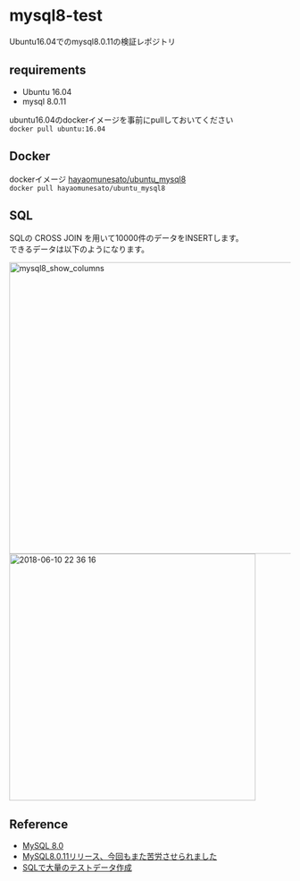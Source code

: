# mysql8-test
Ubuntu16.04でのmysql8.0.11の検証レポジトリ

## requirements
- Ubuntu 16.04
- mysql 8.0.11

ubuntu16.04のdockerイメージを事前にpullしておいてください<br>
`docker pull ubuntu:16.04`

## Docker
dockerイメージ
[hayaomunesato/ubuntu_mysql8](https://hub.docker.com/r/hayaomunesato/ubuntu_mysql8/)<br>
`docker pull hayaomunesato/ubuntu_mysql8`

## SQL
SQLの CROSS JOIN を用いて10000件のデータをINSERTします。<br>
できるデータは以下のようになります。

<img width="521" alt="mysql8_show_columns" src="https://user-images.githubusercontent.com/20217092/41202243-163eacec-6d01-11e8-99a6-0746d4571943.png">

<img width="441" alt="2018-06-10 22 36 16" src="https://user-images.githubusercontent.com/20217092/41202061-bc583182-6cfe-11e8-9617-7332f52e3f81.png">


## Reference
- [MySQL 8.0](https://dev.mysql.com/doc/relnotes/mysql/8.0/en/)
- [MySQL8.0.11リリース、今回もまた苦労させられました](https://blog.infobuild.jp/e/?c=201804271620)
- [SQLで大量のテストデータ作成](https://qiita.com/cobot00/items/8d59e0734314a88d74c7)
